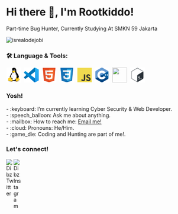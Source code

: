 # <summary><strong>Hi there :wave:, I'm Rootkiddo!</strong></summary>
Part-time Bug Hunter, Currently Studying At SMKN 59 Jakarta
<p align="left"> <img src="https://komarev.com/ghpvc/?username=rootkiddoo&label=Profile%20views&color=0e75b6&style=flat" alt="isrealodejobi" />
</p>

###  <summary><strong>:hammer_and_wrench: Language & Tools:</strong></summary>
<p>
    <div>
    <img src="https://github.com/devicons/devicon/blob/master/icons/linux/linux-original.svg" title="linux" alt="linux" width="40" height="40" />&nbsp;
    <img src="https://github.com/devicons/devicon/blob/master/icons/vscode/vscode-original.svg" title="vscode" alt="vscode" width="40" height="40" />&nbsp;
    <img src="https://github.com/devicons/devicon/blob/master/icons/html5/html5-original.svg" title="html" alt="html" width="40" height="40" />&nbsp;
    <img src="https://github.com/devicons/devicon/blob/master/icons/css3/css3-original.svg" title="css" alt="css" width="40" height="40" />&nbsp;
    <img src="https://github.com/devicons/devicon/blob/master/icons/javascript/javascript-original.svg" title="js" alt="js" width="40" height="40" />&nbsp;
    <img src="https://github.com/devicons/devicon/blob/master/icons/cplusplus/cplusplus-original.svg" title="cplus" alt="cplus" width="40" height="40" />&nbsp;
    <img src="" title="" alt="" width="40" height="40" />&nbsp;
    <img src="https://github.com/devicons/devicon/blob/master/icons/bash/bash-plain.svg" title="bash" alt="bash" width="40" height="40" />&nbsp;
    </div>
</p>

### <summary><strong>Yosh!</strong></summary>
<p>
    - :keyboard: I’m currently learning Cyber Security & Web Developer. </br>
    - :speech_balloon: Ask me about anything.</br>
    - :mailbox: How to reach me: <a href="mailto:dibzalderson@gmail.com">Email me!</a>  </br>
    - :cloud: Pronouns: He/Him. </br>
    - :game_die: Coding and Hunting are part of me!. </br>
<p>
 
### <summary><strong>Let's connect!</strong></summary>
<a href="https://x.com/rexpyz">
  <img align="left" alt="Dibz Twitter" width="20px" src="https://simpleicons.org/icons/x.svg" />
</a>
<a href="https://www.instagram.com//">
  <img align="left" alt="Dibz Instagram" width="20px" src="https://simpleicons.org/icons/instagram.svg" />
</a>
